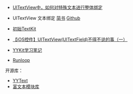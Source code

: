 
* [UITextView中，如何对特殊文本进行整体绑定](http://www.jianshu.com/p/891275b93d29)


* UITextView 文本绑定 [简书](http://www.jianshu.com/p/08d0da168f7f)  [Github](https://github.com/lele8446/TextViewDemo)

* [初始TextKit](https://objccn.io/issue-5-1/)

* [【iOS控件】UITextView(UITextField)不得不说的事（一）](http://www.ymonke.com/?p=18) 

* [YYKit学习笔记](http://www.jianshu.com/p/b462a228fd98)
* [Runloop](http://www.tuicool.com/articles/IFzIfiv)

开源库：
* [YYText](https://github.com/ibireme/YYText)
* [富文本模块库](https://github.com/Tim9Liu9/TimLiu-iOS)
